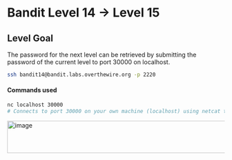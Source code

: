 # Bandit Level 14 → Level 15

## Level Goal
The password for the next level can be retrieved by submitting the password of the current level to port 30000 on localhost.

```bash
ssh bandit14@bandit.labs.overthewire.org -p 2220
```

#### Commands used
```bash
nc localhost 30000
# Connects to port 30000 on your own machine (localhost) using netcat to read incoming data
```

<img width="561" height="75" alt="image" src="https://github.com/user-attachments/assets/012a687a-06c8-48b3-9e10-b9512ccbcec5" />

